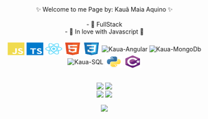 <div align="center">
✨ Welcome to me Page by: Kauã Maia Aquino ✨
</br>
</br>
- 🔭 FullStack</br>
- 🌱 In love with Javascript 💙

<div style="display: inline_block"><br>
  <img align="center" alt="Kaua-Js" height="30" width="40" src="https://raw.githubusercontent.com/devicons/devicon/master/icons/javascript/javascript-plain.svg">
  <img align="center" alt="Kaua-Ts" height="30" width="40" src="https://raw.githubusercontent.com/devicons/devicon/master/icons/typescript/typescript-plain.svg">
  <img align="center" alt="Kaua-React" height="30" width="40" src="https://raw.githubusercontent.com/devicons/devicon/master/icons/react/react-original.svg">
  <img align="center" alt="Kaua-HTML" height="30" width="40" src="https://raw.githubusercontent.com/devicons/devicon/master/icons/html5/html5-original.svg">
  <img align="center" alt="Kaua-CSS" height="30" width="40" src="https://raw.githubusercontent.com/devicons/devicon/master/icons/css3/css3-original.svg">
  <img align="center" alt="Kaua-Angular" height="40" width="40" src="https://cdn.worldvectorlogo.com/logos/angular-icon.svg">
  <img align="center" alt="Kaua-MongoDb" height="30" width="40" src="https://miro.medium.com/max/300/1*fY5KPXK0C6csHKhnXkQQ8g.png">
  <img align="center" alt="Kaua-SQL" height="30" width="40" src="https://cdn.iconscout.com/icon/free/png-256/sql-29-1127899.png">
  <img align="center" alt="Kaua-Python" height="30" width="40" src="https://raw.githubusercontent.com/devicons/devicon/master/icons/python/python-original.svg">
  <img align="center" alt="Kaua-Csharp" height="30" width="40" src="https://raw.githubusercontent.com/devicons/devicon/master/icons/csharp/csharp-original.svg">
</div>

</br>
</br>
<div>
  <img height="180em" src="https://github-readme-stats.vercel.app/api?username=kaquino22&show_icons=true&theme=dark&include_all_commits=true&count_private=true"/> 
  <img height="180em" src="https://github-readme-stats.vercel.app/api/top-langs/?username=kaquino22&layout=compact&langs_count=16&theme=dark"/>
</div>

<div vlign="center">
<img height="110em" src="https://images-wixmp-ed30a86b8c4ca887773594c2.wixmp.com/f/25c93289-0576-4645-bc48-e828abec9740/dc8ayy7-92ebe889-ca78-479c-8710-9a8cb3c2bc77.gif?token=eyJ0eXAiOiJKV1QiLCJhbGciOiJIUzI1NiJ9.eyJzdWIiOiJ1cm46YXBwOjdlMGQxODg5ODIyNjQzNzNhNWYwZDQxNWVhMGQyNmUwIiwiaXNzIjoidXJuOmFwcDo3ZTBkMTg4OTgyMjY0MzczYTVmMGQ0MTVlYTBkMjZlMCIsIm9iaiI6W1t7InBhdGgiOiJcL2ZcLzI1YzkzMjg5LTA1NzYtNDY0NS1iYzQ4LWU4MjhhYmVjOTc0MFwvZGM4YXl5Ny05MmViZTg4OS1jYTc4LTQ3OWMtODcxMC05YThjYjNjMmJjNzcuZ2lmIn1dXSwiYXVkIjpbInVybjpzZXJ2aWNlOmZpbGUuZG93bmxvYWQiXX0.GEncZ_SJusYluDup8ezowpxnpBN3en82kn0TqzjzGTc">

<img height="150em" src="https://images-wixmp-ed30a86b8c4ca887773594c2.wixmp.com/f/4bd13529-73af-4ca9-96c4-f99b4c262d17/dcnphcn-7da7c2cd-e836-410b-a216-9c945f1661e7.gif?token=eyJ0eXAiOiJKV1QiLCJhbGciOiJIUzI1NiJ9.eyJzdWIiOiJ1cm46YXBwOjdlMGQxODg5ODIyNjQzNzNhNWYwZDQxNWVhMGQyNmUwIiwiaXNzIjoidXJuOmFwcDo3ZTBkMTg4OTgyMjY0MzczYTVmMGQ0MTVlYTBkMjZlMCIsIm9iaiI6W1t7InBhdGgiOiJcL2ZcLzRiZDEzNTI5LTczYWYtNGNhOS05NmM0LWY5OWI0YzI2MmQxN1wvZGNucGhjbi03ZGE3YzJjZC1lODM2LTQxMGItYTIxNi05Yzk0NWYxNjYxZTcuZ2lmIn1dXSwiYXVkIjpbInVybjpzZXJ2aWNlOmZpbGUuZG93bmxvYWQiXX0.ixDuvG3jT34DBKcFH-S_ut8DJwPax8N1sDjEgiFVNIE">

  </div>
  <p>
  <img height="20em" src="https://visitor-badge-reloaded.herokuapp.com/badge?page_id=kaquino22.kaquino22&amp;color=00df00"/>
</p>
</div>
